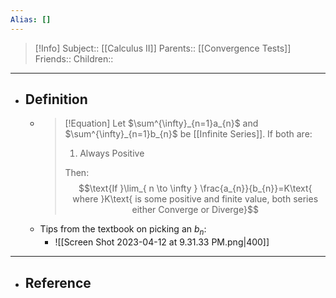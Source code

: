```yaml
---
Alias: []
---
```

> [!Info]
> Subject:: [[Calculus II]]
> Parents:: [[Convergence Tests]]
> Friends:: 
> Children:: 
---
- ## Definition
	- > [!Equation]
	  > Let $\sum^{\infty}_{n=1}a_{n}$ and $\sum^{\infty}_{n=1}b_{n}$ be [[Infinite Series]]. If both are:
	  > 
	  > 1. Always Positive
	  >    
	  > Then:
	  > $$\text{If }\lim_{ n \to \infty } \frac{a_{n}}{b_{n}}=K\text{ where }K\text{ is some positive and finite value, both series either Converge or Diverge}$$
	- Tips from the textbook on picking an $b_{n}$:
		- ![[Screen Shot 2023-04-12 at 9.31.33 PM.png|400]]
---
- ## Reference